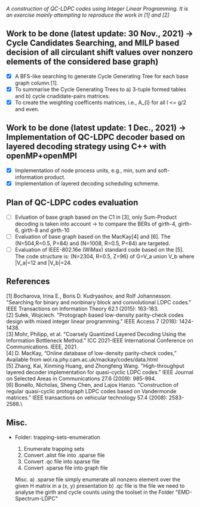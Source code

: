 
*A construction of QC-LDPC codes using Integer Linear Programming. It is an exercise mainly attempting to reproduce the work in [1] and [2]*

## Work to be done (latest update: 30 Nov., 2021) -> Cycle Candidates Searching, and MILP based decision of all circulant shift values over nonzero elements of the considered base graph)  
- [x] A BFS-like searching to generate Cycle Generating Tree for each base graph column [1].
- [x] To summarise the Cycle Generating Trees to a) 3-tuple formed tables and b) cycle cnadidate-pairs matrices.
- [x] To create the weighting coefficents matrices, i.e., A_{l} for all l <= g/2 and even. 

## Work to be done (latest update: 1 Dec., 2021) -> Implementation of QC-LDPC decoder based on layered decoding strategy using C++ with openMP+openMPI
- [x] Implementation of node process units, e.g., min, sum and soft-information product.
- [x] Implementation of layered decoding scheduling schmeme.

## Plan of QC-LDPC codes evaluation
- [ ] Evluation of base graph based on the C1 in [3], only Sum-Product decoding is taken into account -> to compare the BERs of girth-4, girth-6, girth-8 and girth-10
- [ ] Evaluation of base graph based on the MacKay[4] and [6]. The (N=504,R=0.5, P=84) and (N=1008, R=0.5, P=84) are targeted.
- [ ] Evaluation of IEEE-802.16e (WiMax) standard code based on the [5]. The code structure is: (N=2304, R=0.5, Z=96) of G=V_a union V_b where |V_a|=12 and |V_b|=24.

## References
[1] Bocharova, Irina E., Boris D. Kudryashov, and Rolf Johannesson. "Searching for binary and nonbinary block and convolutional LDPC codes." IEEE Transactions on Information Theory 62.1 (2015): 163-183.\
[2] Sułek, Wojciech. "Protograph based low-density parity-check codes design with mixed integer linear programming." IEEE Access 7 (2018): 1424-1438. \
[3] Mohr, Philipp, et al. "Coarsely Quantized Layered Decoding Using the Information Bottleneck Method." ICC 2021-IEEE International Conference on Communications. IEEE, 2021.\
[4] D. MacKay, “Online database of low-density parity-check codes,” Available from wol.ra.phy.cam.ac.uk/mackay/codes/data.html\
[5] Zhang, Kai, Xinming Huang, and Zhongfeng Wang. "High-throughput layered decoder implementation for quasi-cyclic LDPC codes." IEEE Journal on Selected Areas in Communications 27.6 (2009): 985-994.\
[6] Bonello, Nicholas, Sheng Chen, and Lajos Hanzo. "Construction of regular quasi-cyclic protograph LDPC codes based on Vandermonde matrices." IEEE transactions on vehicular technology 57.4 (2008): 2583-2588.\

## Misc.
* Folder: trapping-sets-enumeration
	1) Enumerate trapping sets
	2) Convert .alist file into .sparse file
	3) Convert .qc file into sparse file
	4) Convert .sparse file into graph file

	Misc.
		a) .sparse file simply enumerate all nonzero element over the given H matrix in a (x, y) presentation
		b) .qc file is the file we need to analyse the girth and cycle counts using the toolset in the Folder "EMD-Spectrum-LDPC"
